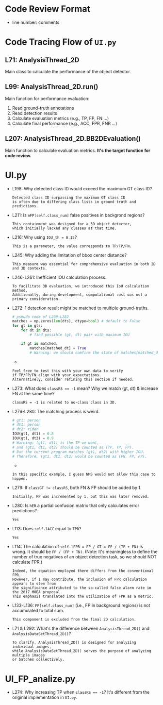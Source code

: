 # Code Review Format
- line number: comments


# Code Tracing Flow of `UI.py`
## L71: AnalysisThread_2D
Main class to calculate the performance of the object detector.

## L99: AnalysisThread_2D.run()
Main function for performance evaluation:
1. Read ground-truth annotations
2. Read detection results
3. Calculate evaluation metrics (e.g., TP, FP, FN ...)
4. Calculate final performance (e.g., ACC, FPR, FNR ...)

## L207: AnalysisThread_2D.BB2DEvaluation()
Main function to calculate evaluation metrics.
**It's the target function for code review.**


# UI.py
- L198: Why detected class ID would exceed the maximum GT class ID?
	```text
	Detected class ID surpassing the maximum GT class ID
 	is often due to differing class lists in ground truth and predictions.
	```
- L211: Is `nFP[self.class_num]` false positives in backgrond regions?
	```text
	This containment was designed for a 3D object detector,
 	which initially lacked any classes at that time.
	```
- L216: Why using `IOU_th = 0.15`?
	```text
	This is a parameter, the value corresponds to TP/FP/FN.
	```
- L245: Why adding the limitation of bbox center distance?
	```text
	This measure was essential for comprehensive evaluation in both 2D and 3D contexts.
	```
- L246-L261: Inefficient IOU calculation process.
	```text
	To facilitate 3D evaluation, we introduced this IoU calculation method.
 	Additionally, during development, computational cost was not a primary consideration.
	```
- L272: 1 detection result might be matched to multiple ground-truths.
	```python
	# pseudo code of L208-L282
	matches = np.zeros(len(dts), dtype=bool) # default to False
	for gt in gts:
		for dt in dts:
			# find possible (gt, dt) pair with maximum IOU

		if gt is matched:
			matches[matched_dt] = True
			# Warning: we should comfirm the state of matches[matched_dt] before pairing (gt, matched_dt)
	```
	-
	```text
	Feel free to test this with your own data to verify
 	if TP/FP/FN align with your expectations.
 	Alternatively, consider refining this section if needed.
	```
- L273: What does `classRS == -1` mean? Why we match (gt, dt) & increase FN at the same time?
	```text
	classRS = -1 is related to no-class class in 3D.
	```
- L276-L280: The matching process is weird.
	```python
	# gt1: person
	# dt1: person
	# dt2: rider
	IOU(gt1, dt1) = 0.8
	IOU(gt1, dt2) = 0.9
	# Warning: (gt1, dt1) is the TP we want, 
	# and (gt1, dt1, dt2) should be counted as (TP, TP, FP).
	# But the current program matches (gt1, dt2) with higher IOU.
	# Therefore, (gt1, dt1, dt2) would be counted as (FN, FP, FP).
	```
	-
	```text
	In this specific example, I guess NMS would not allow this case to happen.
	```
- L279: If `classGT != classRS`, both FN & FP should be added by 1.
	```text
	Initially, FP was incremented by 1, but this was later removed.
	```
- L280: Is `hER` a partial confusion matrix that only calculates error predictions?
	```text
	Yes
	```
- L113: Does `self.lACC` equal to `TPR`?
	```text
	Yes
	```
- L114: The calculation of `self.lFPR = FP / GT = FP / (TP + FN)` is wrong. It should be `FP / (FP + TN)`. (Note: It's meaningless to define the number of true negatives of an object detection task, so we should NOT calculate FPR.)
	```text
	Indeed, the equation employed there differs from the conventional FPR.
 	However, if I may contribute, the inclusion of FPR calculation appears to stem from
 	the significance attributed to the so-called false alarm rate in the 2017 MOEA proposal.
 	This emphasis translated into the utilization of FPR as a metric.
	```
- L133-L136: `FP[self.class_num]` (i.e., FP in background regions) is not accumulated to total sum.
	```text
	This component is excluded from the final 2D calculation.
	```
- L71 & L292: What's the difference between `AnalysisThread_2D()` and `AnalysisDataSetThread_2D()`?
	```text
	To clarify, AnalysisThread_2D() is designed for analyzing individual images,
 	while AnalysisDataSetThread_2D() serves the purpose of analyzing multiple images
 	or batches collectively.
	```

# UI_FP_analize.py
- L274: Why increasing TP when `classRS == -1`? It's different from the original implementation in `UI.py`.

